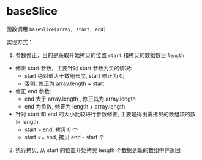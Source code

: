 # baseSlice

函数调用 `baseSlice(array, start, end)`

实现方式：

1. 参数修正，目的是获取开始拷贝的位置 `start` 和拷贝的数据数目 `length`

  - 修正 start 参数，主要针对 start 参数为负的情况:
    - start 绝对值大于数组长度, start 修正为 0;
    - 否则, 修正为 array.length + start
  - 修正 end 参数:
    - end 大于 array.length , 修正其为 array.length
    - end 为负数, 修正为 length + array.length
  - 针对 start 和 end 的大小比较进行参数修正, 主要是得出需拷贝的数组项的数目 length
    - start > end, 拷贝 0 个
    - start <= end, 拷贝 end - start 个

2. 执行拷贝, 从 start 的位置开始拷贝 length 个数据到新的数组中并返回
